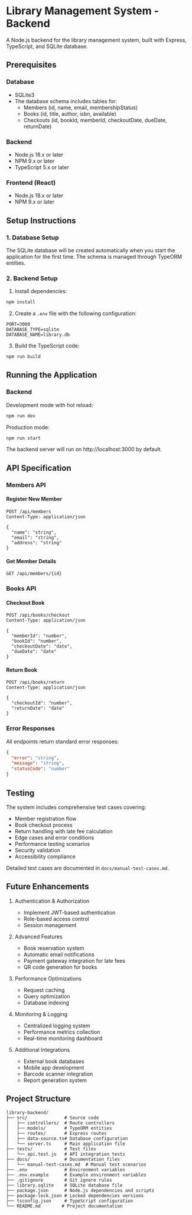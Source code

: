 # Library Management System - Backend

A Node.js backend for the library management system, built with Express, TypeScript, and SQLite database.

## Prerequisites

### Database
- SQLite3
- The database schema includes tables for:
  - Members (id, name, email, membershipStatus)
  - Books (id, title, author, isbn, available)
  - Checkouts (id, bookId, memberId, checkoutDate, dueDate, returnDate)

### Backend
- Node.js 18.x or later
- NPM 9.x or later
- TypeScript 5.x or later

### Frontend (React)
- Node.js 18.x or later
- NPM 9.x or later

## Setup Instructions

### 1. Database Setup
The SQLite database will be created automatically when you start the application for the first time. The schema is managed through TypeORM entities.

### 2. Backend Setup
1. Install dependencies:
```bash
npm install
```

2. Create a `.env` file with the following configuration:
```env
PORT=3000
DATABASE_TYPE=sqlite
DATABASE_NAME=library.db
```

3. Build the TypeScript code:
```bash
npm run build
```

## Running the Application

### Backend
Development mode with hot reload:
```bash
npm run dev
```

Production mode:
```bash
npm run start
```

The backend server will run on http://localhost:3000 by default.

## API Specification

### Members API

#### Register New Member
```http
POST /api/members
Content-Type: application/json

{
  "name": "string",
  "email": "string",
  "address": "string"
}
```

#### Get Member Details
```http
GET /api/members/{id}
```

### Books API

#### Checkout Book
```http
POST /api/books/checkout
Content-Type: application/json

{
  "memberId": "number",
  "bookId": "number",
  "checkoutDate": "date",
  "dueDate": "date"
}
```

#### Return Book
```http
POST /api/books/return
Content-Type: application/json

{
  "checkoutId": "number",
  "returnDate": "date"
}
```

### Error Responses
All endpoints return standard error responses:
```json
{
  "error": "string",
  "message": "string",
  "statusCode": "number"
}
```

## Testing

The system includes comprehensive test cases covering:
- Member registration flow
- Book checkout process
- Return handling with late fee calculation
- Edge cases and error conditions
- Performance testing scenarios
- Security validation
- Accessibility compliance

Detailed test cases are documented in `docs/manual-test-cases.md`.

## Future Enhancements

1. Authentication & Authorization
   - Implement JWT-based authentication
   - Role-based access control
   - Session management

2. Advanced Features
   - Book reservation system
   - Automatic email notifications
   - Payment gateway integration for late fees
   - QR code generation for books

3. Performance Optimizations
   - Request caching
   - Query optimization
   - Database indexing

4. Monitoring & Logging
   - Centralized logging system
   - Performance metrics collection
   - Real-time monitoring dashboard

5. Additional Integrations
   - External book databases
   - Mobile app development
   - Barcode scanner integration
   - Report generation system

## Project Structure
```
library-backend/
├── src/              # Source code
│   ├── controllers/  # Route controllers
│   ├── models/       # TypeORM entities
│   ├── routes/       # Express routes
│   ├── data-source.ts# Database configuration
│   └── server.ts     # Main application file
├── tests/            # Test files
│   └── api.test.js   # API integration tests
├── docs/             # Documentation files
│   └── manual-test-cases.md  # Manual test scenarios
├── .env              # Environment variables
├── .env.example      # Example environment variables
├── .gitignore        # Git ignore rules
├── library.sqlite    # SQLite database file
├── package.json      # Node.js dependencies and scripts
├── package-lock.json # Locked dependencies versions
├── tsconfig.json     # TypeScript configuration
└── README.md        # Project documentation
```
